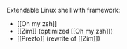 Extendable Linux shell with framework:
- [[Oh my zsh]]
- [[Zim]] (optimized [[Oh my zsh]])
- [[Prezto]] (rewrite of [[Zim]])